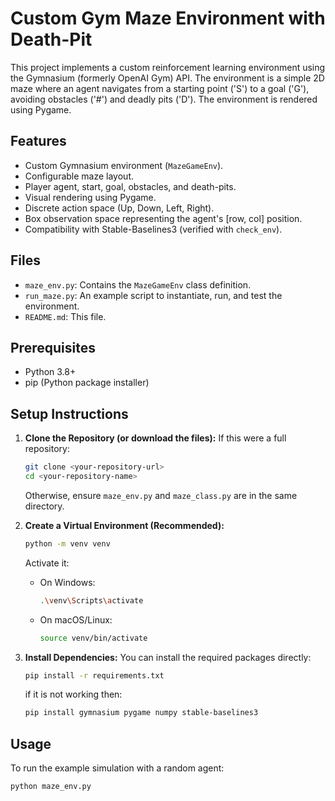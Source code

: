 # Custom Gym Maze Environment with Death-Pit

This project implements a custom reinforcement learning environment using the Gymnasium (formerly OpenAI Gym) API. The environment is a simple 2D maze where an agent navigates from a starting point ('S') to a goal ('G'), avoiding obstacles ('#') and deadly pits ('D'). The environment is rendered using Pygame.

## Features

*   Custom Gymnasium environment (`MazeGameEnv`).
*   Configurable maze layout.
*   Player agent, start, goal, obstacles, and death-pits.
*   Visual rendering using Pygame.
*   Discrete action space (Up, Down, Left, Right).
*   Box observation space representing the agent's [row, col] position.
*   Compatibility with Stable-Baselines3 (verified with `check_env`).

## Files

*   `maze_env.py`: Contains the `MazeGameEnv` class definition.
*   `run_maze.py`: An example script to instantiate, run, and test the environment.
*   `README.md`: This file.

## Prerequisites

*   Python 3.8+
*   pip (Python package installer)

## Setup Instructions

1.  **Clone the Repository (or download the files):**
    If this were a full repository:
    ```bash
    git clone <your-repository-url>
    cd <your-repository-name>
    ```
    Otherwise, ensure `maze_env.py` and `maze_class.py` are in the same directory.

2.  **Create a Virtual Environment (Recommended):**
    ```bash
    python -m venv venv
    ```
    Activate it:
    *   On Windows:
        ```bash
        .\venv\Scripts\activate
        ```
    *   On macOS/Linux:
        ```bash
        source venv/bin/activate
        ```

3.  **Install Dependencies:**
    You can install the required packages directly:

    ```bash
    pip install -r requirements.txt
    ```
    if it is not working then:
     ```bash
    pip install gymnasium pygame numpy stable-baselines3
    ```


## Usage

To run the example simulation with a random agent:

```bash
python maze_env.py